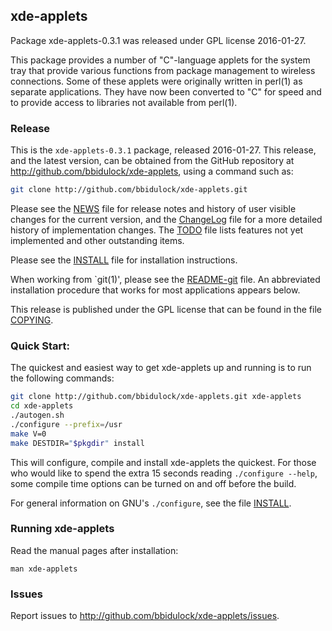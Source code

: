 
## xde-applets

Package xde-applets-0.3.1 was released under GPL license 2016-01-27.

This package provides a number of "C"-language applets for the system
tray that provide various functions from package management to wireless
connections.  Some of these applets were originally written in perl(1)
as separate applications.  They have now been converted to "C" for speed
and to provide access to libraries not available from perl(1).


### Release

This is the `xde-applets-0.3.1` package, released 2016-01-27.  This release,
and the latest version, can be obtained from the GitHub repository at
http://github.com/bbidulock/xde-applets, using a command such as:

```bash
git clone http://github.com/bbidulock/xde-applets.git
```

Please see the [NEWS](NEWS) file for release notes and history of user visible
changes for the current version, and the [ChangeLog](ChangeLog) file for a more
detailed history of implementation changes.  The [TODO](TODO) file lists
features not yet implemented and other outstanding items.

Please see the [INSTALL](INSTALL) file for installation instructions.

When working from `git(1)', please see the [README-git](README-git) file.  An
abbreviated installation procedure that works for most applications
appears below.

This release is published under the GPL license that can be found in
the file [COPYING](COPYING).

### Quick Start:

The quickest and easiest way to get xde-applets up and running is to run
the following commands:

```bash
git clone http://github.com/bbidulock/xde-applets.git xde-applets
cd xde-applets
./autogen.sh
./configure --prefix=/usr
make V=0
make DESTDIR="$pkgdir" install
```

This will configure, compile and install xde-applets the quickest.  For
those who would like to spend the extra 15 seconds reading `./configure
--help`, some compile time options can be turned on and off before the
build.

For general information on GNU's `./configure`, see the file [INSTALL](INSTALL).

### Running xde-applets

Read the manual pages after installation:

    man xde-applets

### Issues

Report issues to http://github.com/bbidulock/xde-applets/issues.

